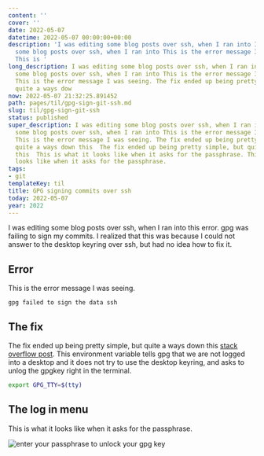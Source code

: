 ```yaml
---
content: ''
cover: ''
date: 2022-05-07
datetime: 2022-05-07 00:00:00+00:00
description: 'I was editing some blog posts over ssh, when I ran into I was editing
  some blog posts over ssh, when I ran into This is the error message I was seeing.
  This is '
long_description: I was editing some blog posts over ssh, when I ran into I was editing
  some blog posts over ssh, when I ran into This is the error message I was seeing.
  This is the error message I was seeing. The fix ended up being pretty simple, but
  quite a ways dow
now: 2022-05-07 21:32:25.891452
path: pages/til/gpg-sign-git-ssh.md
slug: til/gpg-sign-git-ssh
status: published
super_description: I was editing some blog posts over ssh, when I ran into I was editing
  some blog posts over ssh, when I ran into This is the error message I was seeing.
  This is the error message I was seeing. The fix ended up being pretty simple, but
  quite a ways down this  The fix ended up being pretty simple, but quite a ways down
  this  This is what it looks like when it asks for the passphrase. This is what it
  looks like when it asks for the passphrase.
tags:
- git
templateKey: til
title: GPG signing commits over ssh
today: 2022-05-07
year: 2022
---
```


I was editing some blog posts over ssh, when I ran into
this error.  gpg was failing to sign my commits.  I
realized that this was because I could not answer to the
desktop keyring over ssh, but had no idea how to fix it.

## Error

This is the error message I was seeing.

```
gpg failed to sign the data ssh
```

## The fix

The fix ended up being pretty simple, but quite a ways down this [stack overflow post](https://stackoverflow.com/questions/41052538/git-error-gpg-failed-to-sign-data/41054093).
This environment variable tells gpg that we are not logged
into a desktop and it does not try to use the desktop
keyring, and asks to unlog the gpgkey right in the
terminal.

``` bash
export GPG_TTY=$(tty)
```

## The log in menu

This is what it looks like when it asks for the passphrase.

![enter your passphrase to unlock your gpg key](https://images.waylonwalker.com/gpg-passphrase-unlock.png)